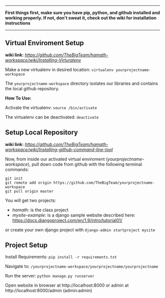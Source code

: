 ***

**First things first, make sure you have pip, python, and github installed and working properly. If not, don't sweat it, check out the wiki for installation instructions**

***

## Virtual Enviroment Setup

**wiki link:** *https://github.com/TheBigTeam/hamath-workspace/wiki/Installing-Virturalenv*

Make a new virtualenv in desired location: ```virtualenv yourprojectname-workspace```

The ```yourprojectname-workspace``` directory isolates our libraries and contains the local github repository.

**How To Use:**

Activate the virtualenv: ```source /bin/activate```

The virtualenv can be deactivated: ```deactivate```

## Setup Local Repository

**wiki link:** *https://github.com/TheBigTeam/hamath-workspace/wiki/Installing-github-command-line-tool*

Now, from inside our activated virtual enviroment (*yourprojectname-workspace*), pull down code from github with the following terminal commands:
```
git init
git remote add origin https://github.com/TheBigTeam/yourprojectname-workspace
git pull origin master
```
You will get two projects: 
* *hamath*: is the class project
* *mysite-example*: is a django sample website described here: https://docs.djangoproject.com/en/1.9/intro/tutorial01/

or create your own django project with ```django-admin startproject mysite```

## Project Setup

Install Requirements: ```pip install -r requirements.txt```

Navigate to: ```/yourprojectname-workspace/yourprojectname/yourprojectname```

Run the server: ```python manage.py runserver```

Open website in browser at http://localhost:8000 or admin at http://localhost:8000/admin (admin:admin)



